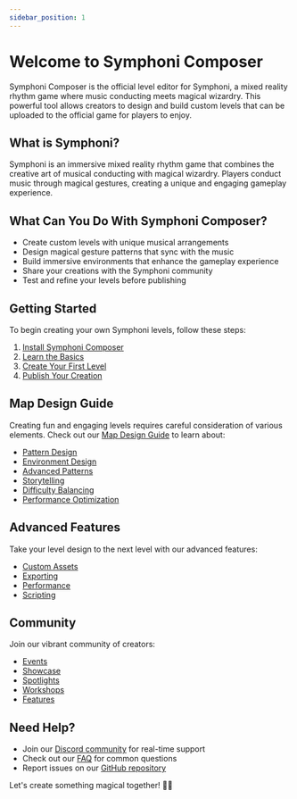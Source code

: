 ```yaml
---
sidebar_position: 1
---
```


# Welcome to Symphoni Composer

Symphoni Composer is the official level editor for Symphoni, a mixed reality rhythm game where music conducting meets magical wizardry. This powerful tool allows creators to design and build custom levels that can be uploaded to the official game for players to enjoy.

## What is Symphoni?

Symphoni is an immersive mixed reality rhythm game that combines the creative art of musical conducting with magical wizardry. Players conduct music through magical gestures, creating a unique and engaging gameplay experience.

## What Can You Do With Symphoni Composer?

- Create custom levels with unique musical arrangements
- Design magical gesture patterns that sync with the music
- Build immersive environments that enhance the gameplay experience
- Share your creations with the Symphoni community
- Test and refine your levels before publishing

## Getting Started

To begin creating your own Symphoni levels, follow these steps:

1. [Install Symphoni Composer](/docs/getting-started/installation)
2. [Learn the Basics](/docs/getting-started/basics)
3. [Create Your First Level](/docs/getting-started/first-level)
4. [Publish Your Creation](/docs/getting-started/publishing)

## Map Design Guide

Creating fun and engaging levels requires careful consideration of various elements. Check out our [Map Design Guide](/docs/map-design) to learn about:

- [Pattern Design](/docs/map-design/patterns)
- [Environment Design](/docs/map-design/environment)
- [Advanced Patterns](/docs/map-design/advanced-patterns)
- [Storytelling](/docs/map-design/storytelling)
- [Difficulty Balancing](/docs/map-design/difficulty)
- [Performance Optimization](/docs/map-design/optimization)

## Advanced Features

Take your level design to the next level with our advanced features:

- [Custom Assets](/docs/advanced-features/custom-assets)
- [Exporting](/docs/advanced-features/exporting)
- [Performance](/docs/advanced-features/performance)
- [Scripting](/docs/advanced-features/scripting)

## Community

Join our vibrant community of creators:

- [Events](/docs/community/events)
- [Showcase](/docs/community/showcase)
- [Spotlights](/docs/community/spotlights)
- [Workshops](/docs/community/workshops)
- [Features](/docs/community/features)

## Need Help?

- Join our [Discord community](https://discord.gg/symphoni) for real-time support
- Check out our [FAQ](/docs/faq) for common questions
- Report issues on our [GitHub repository](https://github.com/symphoni-game/symphoni-composer)

Let's create something magical together! 🎵✨
